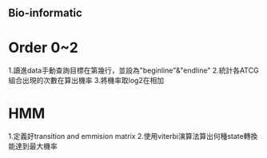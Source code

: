 ## Bio-informatic
# Order 0~2
  1.讀進data手動查詢目標在第幾行，並設為"beginline"&"endline"
  2.統計各ATCG組合出現的次數在算出機率
  3.將機率取log2在相加

# HMM
  1.定義好transition and emmision matrix
  2.使用viterbi演算法算出何種state轉換能達到最大機率
